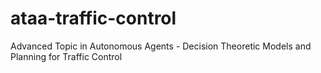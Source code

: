 ataa-traffic-control
====================

Advanced Topic in Autonomous Agents - Decision Theoretic Models and Planning for Traffic Control
